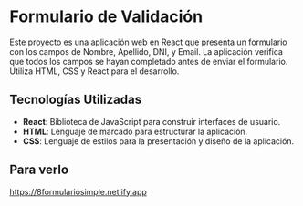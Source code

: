 # Formulario de Validación

Este proyecto es una aplicación web en React que presenta un formulario con los campos de Nombre, Apellido, DNI, y Email. La aplicación verifica que todos los campos se hayan completado antes de enviar el formulario. Utiliza HTML, CSS y React para el desarrollo.

## Tecnologías Utilizadas

- **React**: Biblioteca de JavaScript para construir interfaces de usuario.
- **HTML**: Lenguaje de marcado para estructurar la aplicación.
- **CSS**: Lenguaje de estilos para la presentación y diseño de la aplicación.
## Para verlo
https://8formulariosimple.netlify.app
